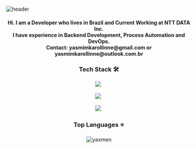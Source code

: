 ![header](https://capsule-render.vercel.app/api?type=waving&color=363636&height=100&section=header&text=Welcome&fontSize=30&fontAlign=85&fontColor=A9A9A9)


<h4 align="center">
Hi. I am a Developer who lives in Brazil and Current Working at NTT DATA Inc. <br>
I have experience in Backend Development, Process Automation and DevOps. <br>
Contact: yasmimkarollinne@gmail.com or yasmimkarollinne@outlook.com.br </h4>


<h3 align="center">Tech Stack 🛠</h3>

<p align="center">
<img src="https://devicons.dev.br/icons?icon=Azure,AWS,VSCode,Eclipse,Selenium,Python,Powershell,Java,HTML,Bash,CS&size=40&theme=dark"/></a>&nbsp
</p>
<p align="center">
<img src="https://devicons.dev.br/icons?icon=Ansible,FastAPI,Docker,PostgreSQL,MySQL,Linux,Regex,Grafana&size=40&theme=dark"/></a>&nbsp
</p>
<p align="center">
<img src="https://devicons.dev.br/icons?icon=Github,Git,Firebase,Photoshop&size=40&theme=dark"/></a>&nbsp 
</p>

<h3 align="center">Top Languages ⭐</h3>

<p align="center"> 
<img src="https://github-readme-stats.vercel.app/api/top-langs?username=yaxmen&show_icons=true&locale=en&layout=compact&theme=dark" alt="yaxmen" />
</p>